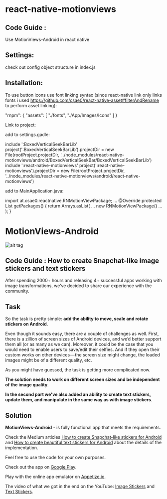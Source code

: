 # react-native-motionviews

## Code Guide : 

Use MotionViews-Android in react native

## Settings: 

check out config object structure in index.js

## Installation: 

To use button icons use font linking syntax (since react-native link only links fonts i used https://github.com/csae0/react-native-asset#filterAndRename to perform asset linking):

"rnpm": {
"assets": [
"./fonts",
"./App/Images/Icons"
]
}

Link to project:

add to settings.gadle:

include ':BoxedVerticalSeekBarLib'
project(':BoxedVerticalSeekBarLib').projectDir = new File(rootProject.projectDir, '../node_modules/react-native-motionviews/android/BoxedVerticalSeekBar/BoxedVerticalSeekBarLib')
include ':react-native-motionviews'
project(':react-native-motionviews').projectDir = new File(rootProject.projectDir, '../node_modules/react-native-motionviews/android/react-native-motionviews')

add to MainApplication.java:

import at.csae0.reactnative.RNMotionViewPackage;
...
@Override
protected List<ReactPackage> getPackages() {
return Arrays.<ReactPackage>asList(
...
new RNMotionViewPackage()
...
);
}

# MotionViews-Android

![alt tag](http://i.giphy.com/3o7TKJhBZiimAe6JDG.gif)

## Code Guide : How to create Snapchat-like image stickers and text stickers

After spending 2000+ hours and releasing 4+ successful apps working with 
image transformations, we’ve decided to share our experience with the community.

## Task

So the task is pretty simple: **add the ability to move, scale and rotate stickers on Android**.

Even though it sounds easy, there are a couple of challenges as well. 
First, there is a zillion of screen sizes of Android devices, and we’d better 
support them all (or as many as we can). Moreover, it could be the case 
that you would need to enable users to save/edit their selfies. And if 
they open their custom works on other devices — the screen size might 
change, the loaded images might be of a different quality, etc.

As you might have guessed, the task is getting more complicated now.

**The solution needs to work on different screen sizes and be independent of the image quality**.

**In the second part we've also added an ability to create text stickers, 
update them, and manipulate in the same way as with image stickers**.

## Solution

**MotionViews-Android** - is fully functional app that meets the requirements.

Check the Medium articles [How to create Snapchat-like stickers for Android](https://medium.com/uptech-team/how-to-create-snapchat-like-stickers-for-android-50512957c351) 
and [How to create beautiful text stickers for Android](https://medium.com/uptech-team/how-to-create-beautiful-text-stickers-for-android-10eeea0cee09) about the details of the implementation.

Feel free to use the code for your own purposes. 

Check out the app on [Google Play](https://play.google.com/store/apps/details?id=team.uptech.motionviews).

Play with the online app emulator on [Appetize.io](https://appetize.io/app/kd51amwzp7fg4f8wrrb5mz673w).

The video of what we got in the end on the YouTube: [Image Stickers](https://www.youtube.com/watch?v=6IkmFmlrLPA) and [Text Stickers](https://www.youtube.com/watch?v=9q86Dx9-xTA).

